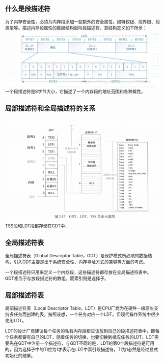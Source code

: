 ## 什么是段描述符
为了内存安全性，必须为内存段添加一些额外的安全属性，如特权级、段界限、段类型等。描述内存段属性的数据结构就叫段描述符。其结构定义如下所示：![](picture/段描述符-18513596.png)
一个段描述符是8字节大小，它描述了一个内存段的地址范围和各种属性。
## 局部描述符和全局描述符的关系
![](picture/段描述符-1a07f59c.png)
TSS段和LDT段都存储在GDT中，
## 全局描述符表
全局描述符表（Global Descriptor Table，GDT）是保护模式所必须的数据结构，引入GDT主要是出于系统安全性、内存寻址方式的兼容等方面的考虑。

一个段描述符只用来定义一个内存段，这些描述符都存放在全局描述符表中。GDT相当于存放段描述符的数组，而索引则是选择子。
## 局部描述符表
局部描述符表（Local Descriptor Table，LDT）是CPU厂商为在硬件一级原生支持多任务而创建的表，按照设想，一个任务对应一个LDT。但现代操作系统中很少使用LDT。

LDT的设计厂商建议每个任务的私有内存段都应该放到自己的段描述符表中，即每个任务都要有自己的LDT，随着任务的切换，也要切换到相应任务的LDT。LDT需要先在GDT中注册一个描述符，与GDT不同的是，LDT的第0个段描述符是可用的，因为选择子中的TI位为1才表示在LDT中索引段描述符，TI为1必然是经过显式初始化的结果。
